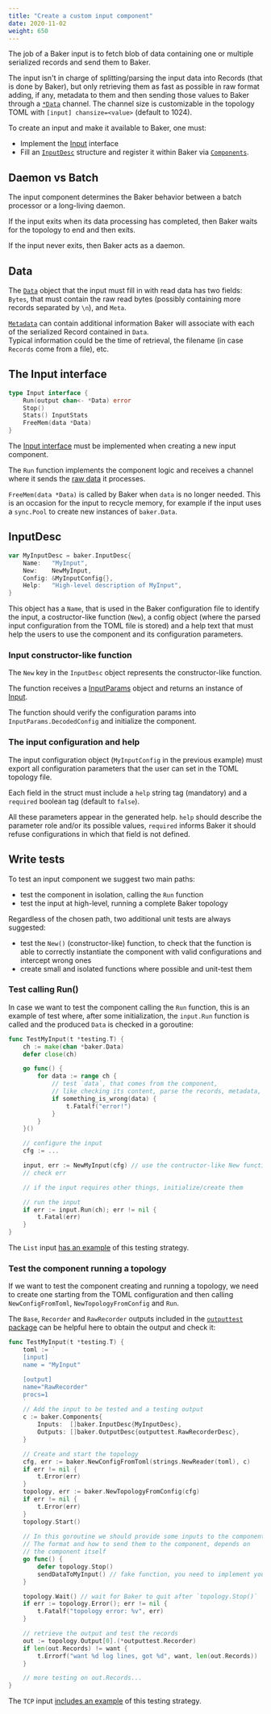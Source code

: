 ```yaml
---
title: "Create a custom input component"
date: 2020-11-02
weight: 650
---
```

The job of a Baker input is to fetch blob of data containing one or multiple serialized records
and send them to Baker.

The input isn't in charge of splitting/parsing the input data into Records (that is done by Baker),
but only retrieving them as fast as possible in raw format adding, if any, metadata to them and
then sending those values to Baker through a
[`*Data`](https://pkg.go.dev/github.com/AdRoll/baker#Data) channel. The channel size is
customizable in the topology TOML with `[input] chansize=<value>` (default to 1024).

To create an input and make it available to Baker, one must:

* Implement the [Input](https://pkg.go.dev/github.com/AdRoll/baker#Input) interface
* Fill an [`InputDesc`](https://pkg.go.dev/github.com/AdRoll/baker#InputDesc) structure and register it
within Baker via [`Components`](https://pkg.go.dev/github.com/AdRoll/baker#Components).

## Daemon vs Batch

The input component determines the Baker behavior between a batch processor or a long-living daemon.

If the input exits when its data processing has completed, then Baker waits for the topology to end
and then exits.

If the input never exits, then Baker acts as a daemon.

## Data

The [`Data`](https://pkg.go.dev/github.com/AdRoll/baker#Data) object that the input must fill in
with read data has two fields: `Bytes`, that must contain the raw read bytes (possibly containing
more records separated by `\n`), and `Meta`.

[`Metadata`](https://pkg.go.dev/github.com/AdRoll/baker#Metadata) can contain additional 
information Baker will associate with each of the serialized Record contained in `Data`.  
Typical information could be the time of retrieval, the filename (in case `Records` come from a file), etc.

## The Input interface

```go
type Input interface {
	Run(output chan<- *Data) error
	Stop()
	Stats() InputStats
	FreeMem(data *Data)
}
```

The [Input interface](https://pkg.go.dev/github.com/AdRoll/baker#Input) must be implemented when
creating a new input component.

The `Run` function implements the component logic and receives a channel where it sends the
[raw data](https://pkg.go.dev/github.com/AdRoll/baker#Data) it processes.

`FreeMem(data *Data)` is called by Baker when `data` is no longer needed. This is an occasion
for the input to recycle memory, for example if the input uses a `sync.Pool` to create new 
instances of `baker.Data`. 

## InputDesc

```go
var MyInputDesc = baker.InputDesc{
	Name:   "MyInput",
	New:    NewMyInput,
	Config: &MyInputConfig{},
	Help:   "High-level description of MyInput",
}
```

This object has a `Name`, that is used in the Baker configuration file to identify the input,
a costructor-like function (`New`), a config object (where the parsed input configuration from the
TOML file is stored) and a help text that must help the users to use the component and its
configuration parameters.

### Input constructor-like function

The `New` key in the `InputDesc` object represents the constructor-like function.

The function receives a [InputParams](https://pkg.go.dev/github.com/AdRoll/baker#InputParams)
object and returns an instance of [Input](https://pkg.go.dev/github.com/AdRoll/baker#Input).

The function should verify the configuration params into `InputParams.DecodedConfig` and initialize
the component.

### The input configuration and help

The input configuration object (`MyInputConfig` in the previous example) must export all
configuration parameters that the user can set in the TOML topology file.

Each field in the struct must include a `help` string tag (mandatory) and a `required` boolean tag
(default to `false`).

All these parameters appear in the generated help. `help` should describe the parameter role and/or
its possible values, `required` informs Baker it should refuse configurations in which that field
is not defined.

## Write tests

To test an input component we suggest two main paths:

* test the component in isolation, calling the `Run` function
* test the input at high-level, running a complete Baker topology

Regardless of the chosen path, two additional unit tests are always suggested:

* test the `New()` (constructor-like) function, to check that the function is able to correctly
instantiate the component with valid configurations and intercept wrong ones
* create small and isolated functions where possible and unit-test them

### Test calling Run()

In case we want to test the component calling the `Run` function, this is an example of test where,
after some initialization, the `input.Run` function is called and the produced `Data` is checked
in a goroutine:

```go
func TestMyInput(t *testing.T) {
    ch := make(chan *baker.Data)
    defer close(ch)

    go func() {
        for data := range ch {
            // test `data`, that comes from the component,
            // like checking its content, parse the records, metadata, etc
            if something_is_wrong(data) {
                t.Fatalf("error!")
            }
        }
    }()

    // configure the input
    cfg := ...

    input, err := NewMyInput(cfg) // use the contructor-like New function
    // check err

    // if the input requires other things, initialize/create them

    // run the input
    if err := input.Run(ch); err != nil {
        t.Fatal(err)
    }
}
```

The `List` input [has an example](https://github.com/AdRoll/baker/blob/main/input/list_test.go)
of this testing strategy.

### Test the component running a topology

If we want to test the component creating and running a topology, we need to create one starting
from the TOML configuration and then calling `NewConfigFromToml`, `NewTopologyFromConfig` and `Run`.

The `Base`, `Recorder` and `RawRecorder` outputs included in the
[`outputtest` package](https://github.com/AdRoll/baker/tree/main/output/outputtest) can be
helpful here to obtain the output and check it:

```go
func TestMyInput(t *testing.T) {
    toml := `
    [input]
    name = "MyInput"

    [output]
    name="RawRecorder"
    procs=1
    `
    // Add the input to be tested and a testing output
    c := baker.Components{
        Inputs:  []baker.InputDesc{MyInputDesc},
        Outputs: []baker.OutputDesc{outputtest.RawRecorderDesc},
    }

    // Create and start the topology
    cfg, err := baker.NewConfigFromToml(strings.NewReader(toml), c)
    if err != nil {
        t.Error(err)
    }
    topology, err := baker.NewTopologyFromConfig(cfg)
    if err != nil {
        t.Error(err)
    }
    topology.Start()
    
    // In this goroutine we should provide some inputs to the component
    // The format and how to send them to the component, depends on
    // the component itself
    go func() {
        defer topology.Stop()
        sendDataToMyInput() // fake function, you need to implement your logic here
    }

    topology.Wait() // wait for Baker to quit after `topology.Stop()`
    if err := topology.Error(); err != nil {
        t.Fatalf("topology error: %v", err)
    }

    // retrieve the output and test the records
    out := topology.Output[0].(*outputtest.Recorder)
    if len(out.Records) != want {
        t.Errorf("want %d log lines, got %d", want, len(out.Records))
    }

    // more testing on out.Records...
}
```

The `TCP` input [includes an example](https://github.com/AdRoll/baker/blob/main/input/tcp_test.go)
of this testing strategy.

